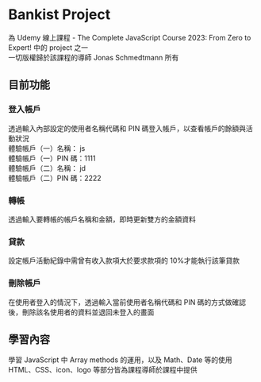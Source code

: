 # Bankist Project

為 Udemy 線上課程 - The Complete JavaScript Course 2023: From Zero to Expert! 中的 project 之一  
一切版權歸於該課程的導師 Jonas Schmedtmann 所有

## 目前功能

### 登入帳戶

透過輸入內部設定的使用者名稱代碼和 PIN 碼登入帳戶，以查看帳戶的餘額與活動狀況  
體驗帳戶（一）名稱： js  
體驗帳戶（一）PIN 碼：1111  
體驗帳戶（二）名稱： jd  
體驗帳戶（二）PIN 碼：2222

### 轉帳

透過輸入要轉帳的帳戶名稱和金額，即時更新雙方的金額資料

### 貸款

設定帳戶活動紀錄中需曾有收入款項大於要求款項的 10%才能執行該筆貸款

### 刪除帳戶

在使用者登入的情況下，透過輸入當前使用者名稱代碼和 PIN 碼的方式做確認後，刪除該名使用者的資料並退回未登入的畫面

## 學習內容

學習 JavaScript 中 Array methods 的運用，以及 Math、Date 等的使用  
HTML、CSS、icon、logo 等部分皆為課程導師於課程中提供

